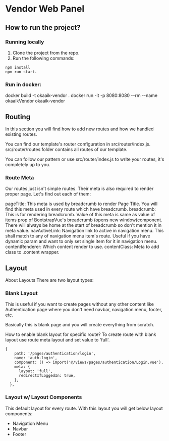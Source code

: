 # Vendor Web Panel

## How to run the project?

### Running locally
1. Clone the project from the repo.
2. Run the following commands:
```
npm install
npm run start.
```

### Run in docker:
docker build -t okaaik-vendor .
docker run -it -p 8080:8080 --rm --name okaaikVendor okaaik-vendor

## Routing

In this section you will find how to add new routes and how we handled existing routes.

You can find our template's router configuration in src/router/index.js. src/router/routes folder contains all routes of our template.

You can follow our pattern or use src/router/index.js to write your routes, it's completely up to you.

### Route Meta
Our routes just isn't simple routes. Their meta is also required to render proper page. Let's find out each of them:

pageTitle: This meta is used by breadcrumb to render Page Title. You will find this meta used in every route which have breadcrumb.
breadcrumb: This is for rendering breadcrumb. Value of this meta is same as value of items prop of BootstrapVue's breadcrumb (opens new window)component. There will always be home at the start of breadcrumb so don't mention it in meta value.
navActiveLink: Navigation link to active in navigation menu. This shall match to any of navigation menu item's route. Useful if you have dynamic param and want to only set single item for it in navigation menu.
contentRenderer: Which content render to use.
contentClass: Meta to add class to .content wrapper.

## Layout

About Layouts
There are two layout types:

### Blank Layout
This is useful if you want to create pages without any other content like Authentication page where you don't need navbar, navigation menu, footer, etc.

Basically this is blank page and you will create everything from scratch.

How to enable blank layout for specific route?
To create route with blank layout use route meta layout and set value to 'full'.

```
{
    path: '/pages/authentication/login',
    name: 'auth-login',
    component: () => import('@/views/pages/authentication/Login.vue'),
    meta: {
      layout: 'full',
      redirectIfLoggedIn: true,
    },
  },
```

### Layout w/ Layout Components
This default layout for every route. With this layout you will get below layout components:

* Navigation Menu
* Navbar
* Footer